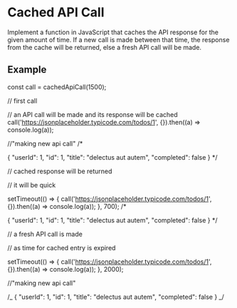 # Cached API Call

Implement a function in JavaScript that caches the API response for the given amount of time. If a new call is made between that time, the response from the cache will be returned, else a fresh API call will be made.

## Example

const call = cachedApiCall(1500);

// first call

// an API call will be made and its response will be cached
call('https://jsonplaceholder.typicode.com/todos/1', {}).then((a) => console.log(a));

//"making new api call"
/\*

{
"userId": 1,
"id": 1,
"title": "delectus aut autem",
"completed": false
}
\*/

// cached response will be returned

// it will be quick

setTimeout(() => {
call('https://jsonplaceholder.typicode.com/todos/1', {}).then((a) => console.log(a));
}, 700);
/\*

{
"userId": 1,
"id": 1,
"title": "delectus aut autem",
"completed": false
}
\*/

// a fresh API call is made

// as time for cached entry is expired

setTimeout(() => {
call('https://jsonplaceholder.typicode.com/todos/1', {}).then((a) => console.log(a));
}, 2000);

//"making new api call"

/_
{
"userId": 1,
"id": 1,
"title": "delectus aut autem",
"completed": false
}
_/

